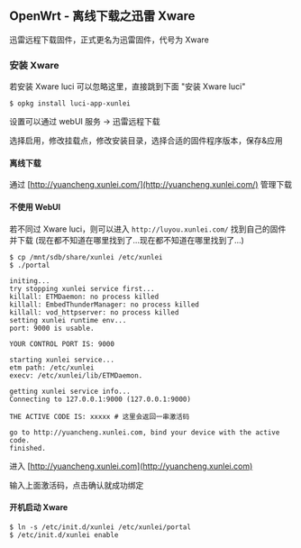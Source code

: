 <!-- title: OpenWrt - 离线下载之迅雷 Xware -->
<!-- author: <David Jones qowera@qq.com> -->
<!-- date: 2015-04-11 12:57:14 -->
<!-- category: OpenWrt -->
<!-- tag: OpenWrt,路由器,迅雷,Xware -->

## OpenWrt - 离线下载之迅雷 Xware

迅雷远程下载固件，正式更名为迅雷固件，代号为 Xware

### 安装 Xware

若安装 Xware luci 可以忽略这里，直接跳到下面 "安装 Xware luci"

```
$ opkg install luci-app-xunlei
```

设置可以通过 webUI 服务 -> 迅雷远程下载

选择启用，修改挂载点，修改安装目录，选择合适的固件程序版本，保存&应用

#### 离线下载

通过 [http://yuancheng.xunlei.com/](http://yuancheng.xunlei.com/) 管理下载


#### 不使用 WebUI
若不同过 Xware luci，则可以进入 `http://luyou.xunlei.com/` 找到自己的固件并下载 (现在都不知道在哪里找到了...现在都不知道在哪里找到了...)

```
$ cp /mnt/sdb/share/xunlei /etc/xunlei
$ ./portal

initing...
try stopping xunlei service first...
killall: ETMDaemon: no process killed
killall: EmbedThunderManager: no process killed
killall: vod_httpserver: no process killed
setting xunlei runtime env...
port: 9000 is usable.

YOUR CONTROL PORT IS: 9000

starting xunlei service...
etm path: /etc/xunlei
execv: /etc/xunlei/lib/ETMDaemon.

getting xunlei service info...
Connecting to 127.0.0.1:9000 (127.0.0.1:9000)

THE ACTIVE CODE IS: xxxxx # 这里会返回一串激活码

go to http://yuancheng.xunlei.com, bind your device with the active code.
finished.
```

进入 [http://yuancheng.xunlei.com](http://yuancheng.xunlei.com)

输入上面激活码，点击确认就成功绑定

#### 开机启动 Xware

```
$ ln -s /etc/init.d/xunlei /etc/xunlei/portal
$ /etc/init.d/xunlei enable
```